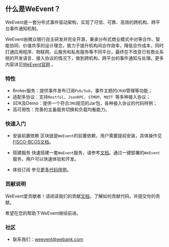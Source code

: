 ## 什么是WeEvent？
WeEvent是一套分布式事件驱动架构，实现了可信、可靠、高效的跨机构、跨平台事件通知机制。

WeEvent由微众银行自主研发并完全开源，秉承分布式商业模式中对等合作、智能协同、价值共享的设计理念，致力于提升机构间合作效率，降低合作成本，同时打通应用程序、物联网、云服务和私有服务等不同平台，最终在不改变已有商业系统的开发语言、接入协议的情况下，做到跨机构、跨平台的事件通知与处理。更多内容详见[WeEvent官网](http://fintech.webank.com/weevent) 。


### 特性
- Broker服务：提供事件发布订阅`Pub/Sub`，事件主题的`CRUD`管理等功能；
- 适配多协议：支持`Restful`、`JsonRPC`、`STMOP`、`MQTT `等多种接入协议；
- SDK及Demo：提供一个符合`JMS`规范的Jar包，各种接入协议的代码样例；
- 高可用性：完善的主备服务切换和负载均衡能力。


### 快速入门
- 安装前置依赖
    区块链是`WeEvent`的前置依赖，用户需要提前安装，具体操作见[FISCO-BCOS文档](https://fisco-bcos-documentation.readthedocs.io/zh_CN/release-1.3/docs/tools/index.html)。

- 搭建服务
    快速搭建一套`WeEvent`服务，请参考[文档](https://weeventdoc.readthedocs.io/en/latest/install/quickinstall.html)。通过一键部署的`WeEvent`服务，用户可以快速体验和开发。

- 体验订阅
    参见[更多代码样例](https://github.com/WeBankFinTech/WeEvent/tree/master/src/test/java/com/webank/weevent/sample)。


### 贡献说明
WeEvent爱贡献者！请阅读我们的贡献[文档](https://github.com/WeBankFinTech/WeEvent/blob/master/CONTRIBUTING.md)，了解如何贡献代码，并提交你的贡献。

希望在您的帮助下WeEvent继续前进。


### 社区
- 联系我们：weevent@webank.com
